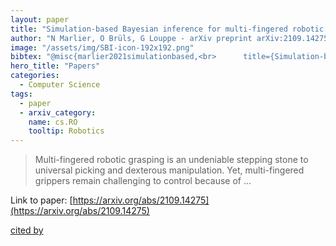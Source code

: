 ```yaml
---
layout: paper
title: "Simulation-based Bayesian inference for multi-fingered robotic grasping"
author: "N Marlier, O Brüls, G Louppe - arXiv preprint arXiv:2109.14275, 2021 - arxiv.org"
image: "/assets/img/SBI-icon-192x192.png"
bibtex: "@misc{marlier2021simulationbased,<br>      title={Simulation-based Bayesian inference for multi-fingered robotic grasping}, <br>      author={Norman Marlier and Olivier Brüls and Gilles Louppe},<br>      year={2021},<br>      eprint={2109.14275},<br>      archivePrefix={arXiv},<br>      primaryClass={cs.RO}<br>}"
hero_title: "Papers"
categories:
  - Computer Science
tags:
  - paper
  - arxiv_category:
    name: cs.RO
    tooltip: Robotics
---
```

>Multi-fingered robotic grasping is an undeniable stepping stone to universal picking and dexterous manipulation. Yet, multi-fingered grippers remain challenging to control because of …

Link to paper: [https://arxiv.org/abs/2109.14275](https://arxiv.org/abs/2109.14275)

[cited by](https://scholar.google.com/scholar?cites=15715069352965927762&as_sdt=2005&sciodt=0,5&hl=en&num=20)
